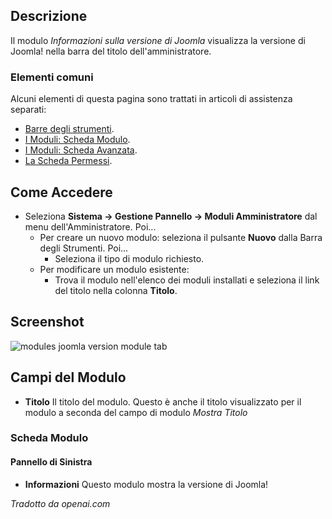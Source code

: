 <!-- Filename: Help4.x:Admin_Modules:_Joomla_Version_Information / Display title: Moduli: Informazioni sulla versione di Joomla -->

## Descrizione

Il modulo *Informazioni sulla versione di Joomla* visualizza la versione di Joomla! nella barra del titolo dell'amministratore.

### Elementi comuni

Alcuni elementi di questa pagina sono trattati in articoli di assistenza separati:

* [Barre degli strumenti](jdocmanual?article=help/common-elements/toolbars).
* [I Moduli: Scheda Modulo](jdocmanual?article=help/modules/modules-module-tab).
* [I Moduli: Scheda Avanzata](jdocmanual?article=help/modules/modules-advanced-tab).
* [La Scheda Permessi](jdocmanual?article=help/common-elements/edit-permissions).

## Come Accedere

- Seleziona **Sistema → Gestione Pannello → Moduli Amministratore** dal
  menu dell'Amministratore. Poi...
  - Per creare un nuovo modulo: seleziona il pulsante **Nuovo** dalla Barra degli Strumenti. Poi...
    - Seleziona il tipo di modulo richiesto.
  - Per modificare un modulo esistente:
    - Trova il modulo nell'elenco dei moduli installati e seleziona il
      link del titolo nella colonna **Titolo**.

## Screenshot

![modules joomla version module tab](../../../it/images/modules-admin/modules-joomla-version-module-tab.png)

## Campi del Modulo

- **Titolo** Il titolo del modulo. Questo è anche il titolo visualizzato
  per il modulo a seconda del campo di modulo *Mostra Titolo*

### Scheda Modulo

#### Pannello di Sinistra

- **Informazioni** Questo modulo mostra la versione di Joomla!

*Tradotto da openai.com*

